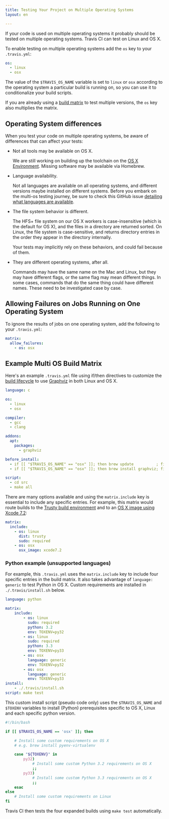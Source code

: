 ```yaml
---
title: Testing Your Project on Multiple Operating Systems
layout: en

---
```


If your code is used on multiple operating systems it probably should be tested on
multiple operating systems. Travis CI can test on Linux and OS X.

To enable testing on multiple operating systems add the `os` key to your `.travis.yml`:

```yaml
os:
  - linux
  - osx
```

The value of the `$TRAVIS_OS_NAME` variable is set to `linux` or `osx` according to the operating system a particular build is running on, so you can use it to conditionalize your build scripts.

If you are already using a [build matrix](/user/customizing-the-build/#Build-Matrix) to test multiple versions, the `os` key also multiplies the matrix.

## Operating System differences

When you test your code on multiple operating systems, be aware of differences
that can affect your tests:

- Not all tools may be available on OS X.

  We are still working on building up the toolchain on the [OS X Environment](/user/osx-ci-environment/).
  Missing software may be available via Homebrew.

- Language availability.

  Not all languages are available on all operating systems, and different versions maybe installed on different systems.
  Before you embark on the multi-os testing journey, be sure to check
  this GitHub issue [detailing what languages are available](https://github.com/travis-ci/travis-ci/issues/2320).

- The file system behavior is different.

  The HFS+ file system on our OS X workers is case-insensitive (which is the default for OS X),
  and the files in a directory are returned sorted.
  On Linux, the file system is case-sensitive, and returns directory entries in
  the order they appear in the directory internally.

   Your tests may implicitly rely on these behaviors, and could fail because of them.

- They are different operating systems, after all.

  Commands may have the same name on the Mac and Linux, but they may have different flags,
  or the same flag may mean different things.
  In some cases, commands that do the same thing could have different names.
  These need to be investigated case by case.

## Allowing Failures on Jobs Running on One Operating System

To ignore the results of jobs on one operating system, add the following
to your `.travis.yml`:

```yaml
matrix:
  allow_failures:
    - os: osx
```

## Example Multi OS Build Matrix

Here's an example `.travis.yml` file using if/then directives to customize the [build lifecycle](/user/customizing-the-build/#The-Build-Lifecycle) to use [Graphviz](http://www.graphviz.org/) in both Linux and OS X.

```yaml
language: c

os:
  - linux
  - osx

compiler:
  - gcc
  - clang

addons:
  apt:
    packages:
      - graphviz

before_install:
  - if [[ "$TRAVIS_OS_NAME" == "osx" ]]; then brew update          ; fi
  - if [[ "$TRAVIS_OS_NAME" == "osx" ]]; then brew install graphviz; fi

script:
  - cd src
  - make all
```

There are many options available and using the `matrix.include` key is essential to include any specific entries. For example, this matrix would route builds to the [Trusty build environment](/user/trusty-ci-environment/) and to an [OS X image using Xcode 7.2](https://docs.travis-ci.com/user/languages/objective-c#Supported-OS-X-iOS-SDK-versions):

```yaml
matrix:
  include:
    - os: linux
      dist: trusty
      sudo: required
    - os: osx
      osx_image: xcode7.2
```

### Python example (unsupported languages)

For example, this `.travis.yml` uses the `matrix.include` key to include four specific entries in the build matrix. It also takes advantage of `language: generic` to test Python in OS X. Custom requirements are installed in `./.travis/install.sh` below.

```yaml
language: python

matrix:
    include:
        - os: linux
          sudo: required
          python: 3.2
          env: TOXENV=py32
        - os: linux
          sudo: required
          python: 3.3
          env: TOXENV=py33
        - os: osx
          language: generic
          env: TOXENV=py32
        - os: osx
          language: generic
          env: TOXENV=py33
install:
    - ./.travis/install.sh
script: make test
```

This custom install script (pseudo code only) uses the `$TRAVIS_OS_NAME` and `$TOXENV` variables to install (Python) prerequisites specific to OS X, Linux and each specific python version.

```bash
#!/bin/bash

if [[ $TRAVIS_OS_NAME == 'osx' ]]; then

    # Install some custom requirements on OS X
    # e.g. brew install pyenv-virtualenv

    case "${TOXENV}" in
        py32)
            # Install some custom Python 3.2 requirements on OS X
            ;;
        py33)
            # Install some custom Python 3.3 requirements on OS X
            ;;
    esac
else
    # Install some custom requirements on Linux
fi
```

Travis CI then tests the four expanded builds using `make test` automatically.
